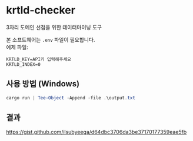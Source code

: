 # krtld-checker
3자리 도메인 선점을 위한 데이터마이닝 도구

본 소프트웨어는 `.env` 파일이 필요합니다. \
예제 파일:
```
KRTLD_KEY=API키 입력해주세요
KRTLD_INDEX=0
```

## 사용 방법 (Windows)
```powershell
cargo run | Tee-Object -Append -file .\output.txt
```

## 결과
https://gist.github.com/ilsubyeega/d64dbc3706da3be37170177359eae5fb